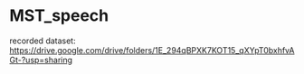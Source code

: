 # MST_speech

recorded dataset: https://drive.google.com/drive/folders/1E_294qBPXK7KOT15_qXYpT0bxhfvAGt-?usp=sharing

